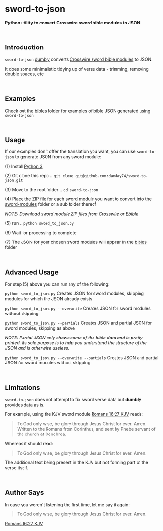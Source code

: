 # sword-to-json

**Python utility to convert Crosswire sword bible modules to JSON**



<br>

## Introduction

`sword-to-json` [dumbly](#limitations "Jesus loves you") converts [Crosswire sword bible modules](http://crosswire.org/sword/modules/ModDisp.jsp?modType=Bibles "Jesus loves you") to JSON.

It does some minimalistic tidying up of verse data - trimming, removing double spaces, etc



<br>

## Examples

Check out the [bibles](/bibles "Jesus loves you") folder for examples of bible JSON generated using `sword-to-json`



<br>

## Usage

If our examples don't offer the translation you want, you can use `sword-to-json` to generate JSON from any sword module:

(1) Install [Python 3](https://www.python.org/downloads "Jesus loves you")

(2) Git clone this repo .. `git clone git@github.com:danday74/sword-to-json.git`

(3) Move to the root folder .. `cd sword-to-json`

(4) Place the ZIP file for each sword module you want to convert into the [sword-modules](/sword-modules "Jesus loves you") folder or a sub folder thereof

*NOTE: Download sword module ZIP files from [Crosswire](http://crosswire.org/sword/modules/ModDisp.jsp?modType=Bibles "Jesus loves you") or [Ebible](http://ebible.org/find  "Jesus loves you")*

(5) run .. `python sword_to_json.py`

(6) Wait for processing to complete

(7) The JSON for your chosen sword modules will appear in the [bibles](/bibles "Jesus loves you") folder



<br>

## Advanced Usage

For step (5) above you can run any of the following:

`python sword_to_json.py` Creates JSON for sword modules, skipping modules for which the JSON already exists

`python sword_to_json.py --overwrite` Creates JSON for sword modules without skipping

`python sword_to_json.py --partials` Creates JSON and partial JSON for sword modules, skipping as above

*NOTE: Partial JSON only shows some of the bible data and is pretty printed. Its sole purpose is to help you understand the structure of the JSON and is otherwise useless.*

`python sword_to_json.py --overwrite --partials` Creates JSON and partial JSON for sword modules without skipping



<br>

## Limitations

`sword-to-json` does not attempt to fix sword verse data but **dumbly** provides data as is.

For example, using the KJV sword module [Romans 16:27 KJV](https://www.blueletterbible.org/kjv/rom/16/27/s_1062027 "Jesus loves you") reads:

> To God only wise, be glory through Jesus Christ for ever. Amen. Written to the Romans from Corinthus, and sent by Phebe servant of the church at Cenchrea.

Whereas it should read:

> To God only wise, be glory through Jesus Christ for ever. Amen.

The additional text being present in the KJV but not forming part of the verse itself.



<br>

## Author Says

In case you weren't listening the first time, let me say it again:

> To God only wise, be glory through Jesus Christ for ever. Amen.

[Romans 16:27 KJV](https://www.blueletterbible.org/kjv/rom/16/27/s_1062027 "Jesus loves you")



<br><br><br>
